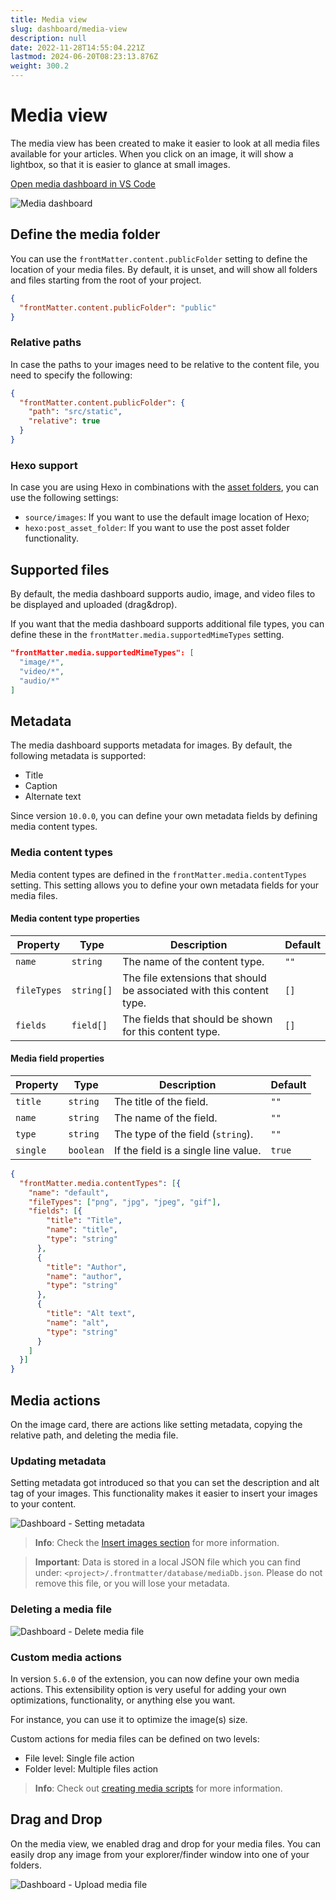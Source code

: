 ```yaml
---
title: Media view
slug: dashboard/media-view
description: null
date: 2022-11-28T14:55:04.221Z
lastmod: 2024-06-20T08:23:13.876Z
weight: 300.2
---
```


# Media view

The media view has been created to make it easier to look at all media files available for your
articles. When you click on an image, it will show a lightbox, so that it is easier to glance at
small images.

<!-- FM:Snippet:Start data:{"id":"Open in VS Code","fields":[{"name":"title","value":"Open media dashboard in VS Code"},{"name":"command","value":"frontMatter.dashboard.media"},{"name":"title","value":"Open media dashboard in VS Code"}]} -->
<a class="open_vscode" title="Open media dashboard in VS Code" href='vscode://eliostruyf.execcommand?command=frontMatter.dashboard.media'>
  Open media dashboard in VS Code
</a>
<!-- FM:Snippet:End -->

![Media dashboard][01]

## Define the media folder

You can use the `frontMatter.content.publicFolder` setting to define the location of your media
files. By default, it is unset, and will show all folders and files starting from the root of your
project.

```json {{ "title": "Example of defining the media folder" }}
{
  "frontMatter.content.publicFolder": "public"
}
```

### Relative paths

In case the paths to your images need to be relative to the content file, you need to specify the
following:

```json
{
  "frontMatter.content.publicFolder": {
    "path": "src/static",
    "relative": true
  }
}
```

### Hexo support

In case you are using Hexo in combinations with the [asset folders](https://hexo.io/docs/asset-folders),
you can use the following settings:

- `source/images`: If you want to use the default image location of Hexo;
- `hexo:post_asset_folder`: If you want to use the post asset folder functionality.

## Supported files

By default, the media dashboard supports audio, image, and video files to be displayed and uploaded
(drag&drop).

If you want that the media dashboard supports additional file types, you can define these in the
`frontMatter.media.supportedMimeTypes` setting.

```json
"frontMatter.media.supportedMimeTypes": [
  "image/*",
  "video/*",
  "audio/*"
]
```

## Metadata

The media dashboard supports metadata for images. By default, the following metadata is supported:

- Title
- Caption
- Alternate text

Since version `10.0.0`, you can define your own metadata fields by defining media content types.

### Media content types

Media content types are defined in the `frontMatter.media.contentTypes` setting. This setting allows
you to define your own metadata fields for your media files.

#### Media content type properties

| Property | Type | Description | Default |
| --- | --- | --- | --- |
| `name` | `string` | The name of the content type. | `""` |
| `fileTypes` | `string[]` | The file extensions that should be associated with this content type. | `[]` |
| `fields` | `field[]` | The fields that should be shown for this content type. | `[]` |

#### Media field properties

| Property | Type | Description | Default |
| --- | --- | --- | --- |
| `title` | `string` | The title of the field. | `""` |
| `name` | `string` | The name of the field. | `""` |
| `type` | `string` | The type of the field (`string`). | `""` |
| `single` | `boolean` | If the field is a single line value. | `true` |

```json {{ "title": "Example of defining media content types" }}
{
  "frontMatter.media.contentTypes": [{
    "name": "default",
    "fileTypes": ["png", "jpg", "jpeg", "gif"],
    "fields": [{
        "title": "Title",
        "name": "title",
        "type": "string"
      },
      {
        "title": "Author",
        "name": "author",
        "type": "string"
      },
      {
        "title": "Alt text",
        "name": "alt",
        "type": "string"
      }
    ]
  }]
}
```

## Media actions

On the image card, there are actions like setting metadata, copying the relative path, and deleting
the media file.

### Updating metadata

Setting metadata got introduced so that you can set the description and alt tag of your images. This
functionality makes it easier to insert your images to your content.

![Dashboard - Setting metadata][02]

<!-- markdownlint-disable MD028 -->
> **Info**: Check the [Insert images section][03] for more information.

> **Important**: Data is stored in a local JSON file which you can find under:
> `<project>/.frontmatter/database/mediaDb.json`. Please do not remove this file, or you will lose
> your metadata.
<!-- markdownlint-enable MD028 -->

### Deleting a media file

![Dashboard - Delete media file][04]

### Custom media actions

In version `5.6.0` of the extension, you can now define your own media actions. This extensibility
option is very useful for adding your own optimizations, functionality, or anything else you want.

For instance, you can use it to optimize the image(s) size.

Custom actions for media files can be defined on two levels:

- File level: Single file action
- Folder level: Multiple files action

> **Info**: Check out [creating media scripts][05] for more information.

## Drag and Drop

On the media view, we enabled drag and drop for your media files. You can easily drop any image from
your explorer/finder window into one of your folders.

![Dashboard - Upload media file][06]

<!-- Link References -->
[01]: /releases/v10.0.0/media-dashboard.png
[02]: /releases/v10.0.0/metadata-update.png
[03]: /docs/markdown#insert-images
[04]: /releases/v10.0.0/delete-media.png
[05]: /docs/custom-actions#creating-a-media-script
[06]: /releases/v10.0.0/media-upload.png
